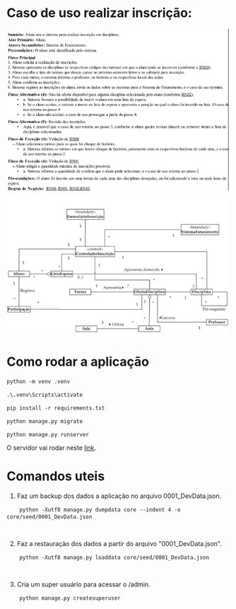 # Caso de uso realizar inscrição:

![Caso de uso textutal](textual.png)

![Diagrama de classes](dc.png)


# Como rodar a aplicação
``` 
python -m venv .venv
```
``` 
.\.venv\Scripts\activate
```
```
pip install -r requirements.txt 
```
```
python manage.py migrate
```
```
python manage.py runserver
```

O servidor vai rodar neste [link](http://127.0.0.1:8000/).

# Comandos uteis

1. Faz um backup dos dados a aplicação no arquivo 0001_DevData.json.
```
    python -Xutf8 manage.py dumpdata core --indent 4 -o core/seed/0001_DevData.json
```

<br>

2. Faz a restauração dos dados a partir do arquivo "0001_DevData.json".
```
    python -Xutf8 manage.py loaddata core/seed/0001_DevData.json
```

<br>

3. Cria um super usuário para acessar o /admin.
```
    python manage.py createsuperuser  
```